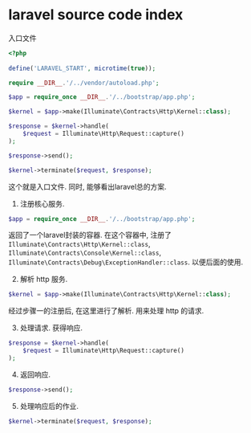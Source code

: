 # laravel source code index



入口文件

```php
<?php
    
define('LARAVEL_START', microtime(true));

require __DIR__.'/../vendor/autoload.php';

$app = require_once __DIR__.'/../bootstrap/app.php';

$kernel = $app->make(Illuminate\Contracts\Http\Kernel::class);

$response = $kernel->handle(
    $request = Illuminate\Http\Request::capture()
);

$response->send();

$kernel->terminate($request, $response);

```



这个就是入口文件. 同时, 能够看出laravel总的方案. 



1.  注册核心服务.

```php
$app = require_once __DIR__.'/../bootstrap/app.php';
```

返回了一个laravel封装的容器. 在这个容器中, 注册了 `Illuminate\Contracts\Http\Kernel::class`, `Illuminate\Contracts\Console\Kernel::class`, `Illuminate\Contracts\Debug\ExceptionHandler::class`. 以便后面的使用. 



2.  解析 http 服务.

```php
$kernel = $app->make(Illuminate\Contracts\Http\Kernel::class);
```

经过步骤一的注册后, 在这里进行了解析. 用来处理 http 的请求. 



3.  处理请求. 获得响应. 

```php
$response = $kernel->handle(
    $request = Illuminate\Http\Request::capture()
);
```

4.  返回响应.

```php
$response->send();
```



5.  处理响应后的作业. 

```php
$kernel->terminate($request, $response);
```













